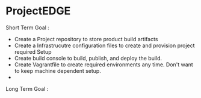 # ProjectEDGE

Short Term Goal :
- Create a Project repository to store product build artifacts
- Create a Infrastrucutre configuration files to create and provision project required Setup
- Create build console to build, publish, and deploy the build.
- Create Vagrantfile to create required environments any time. Don't want to keep machine dependent setup.
- 

Long Term Goal :
